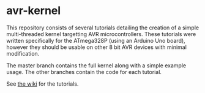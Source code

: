 avr-kernel
==========

This repository consists of several tutorials detailing the creation of a simple multi-threaded kernel targetting AVR microcontrollers.  These tutorials were written specifically for the ATmega328P (using an Arduino Uno board), however they should be usable on other 8 bit AVR devices with minimal modification.

The master branch contains the full kernel along with a simple example usage.  The other branches contain the code for each tutorial.

See [the wiki](../../wiki) for the tutorials.
